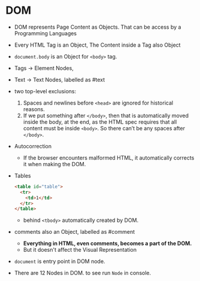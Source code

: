 # DOM

- DOM represents Page Content as Objects. That can be access by a Programming Languages
- Every HTML Tag is an Object, The Content inside a Tag also Object
- `document.body` is an Object for `<body>` tag.
- Tags -> Element Nodes,
- Text -> Text Nodes, labelled as #text
- two top-level exclusions:
  1. Spaces and newlines before `<head>` are ignored for historical reasons.
  2. If we put something after `</body>`, then that is automatically moved inside the body, at the end, as the HTML spec requires that all content must be inside `<body>`. So there can’t be any spaces after `</body>`.
- Autocorrection
  - If the browser encounters malformed HTML, it automatically corrects it when making the DOM.
- Tables

  ```html
  <table id="table">
    <tr>
      <td>1</td>
    </tr>
  </table>
  ```

  - behind `<tbody>` automatically created by DOM.

- comments also an Object, labelled as #comment

  - **Everything in HTML, even comments, becomes a part of the DOM.**
  - But it doesn't affect the Visual Representation

- `document` is entry point in DOM node.
- There are 12 Nodes in DOM. to see run `Node` in console.
